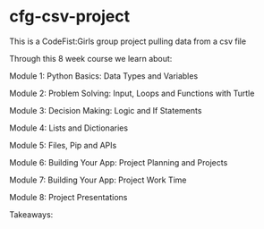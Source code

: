 # cfg-csv-project
This is a CodeFist:Girls group project pulling data from a csv file


Through this 8 week course we learn about:

Module 1: Python Basics: Data Types and Variables

Module 2: Problem Solving: Input, Loops and Functions with Turtle

Module 3: Decision Making: Logic and If Statements

Module 4: Lists and Dictionaries

Module 5: Files, Pip and APIs

Module 6: Building Your App: Project Planning and Projects

Module 7: Building Your App: Project Work Time

Module 8: Project Presentations

Takeaways:





